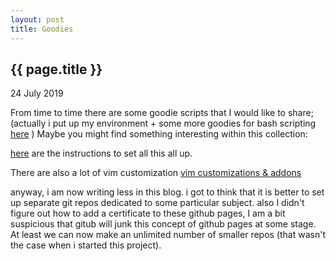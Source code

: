 ```yaml
---
layout: post
title: Goodies
---
```


{{ page.title }}
----------------

<p class="publish_date">
24 July 2019
</p>

From time to time there are some goodie scripts that I would like to share; 
(actually i put up my environment + some more goodies for bash scripting [here](https://github.com/MoserMichael/myenv) )
Maybe you might find something interesting within this collection:

[here](https://github.com/MoserMichael/myenv/blob/master/README.md) are the instructions to set all this all up.

There are also a lot of vim customization [vim customizations & addons](https://github.com/MoserMichael/myenv/blob/master/VIMENV.md)

anyway, i am now writing less in this blog. i got to think that it is better to set up separate git repos dedicated to some particular subject. also I didn't figure out how to add a certificate to these github pages, I am a bit suspicious that gitub will junk this concept of github pages at some stage.
At least we can now make an unlimited number of smaller repos (that wasn't the case when i started this project).

